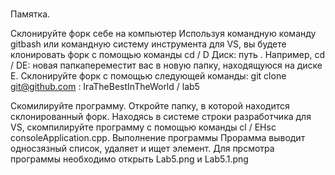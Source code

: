 # 
Памятка.

Склонируйте форк себе на компьютер Используя командную команду gitbash или командную систему инструмента для VS, вы будете клонировать форк с помощью команды cd / D Диск: путь . Например, cd / DE: новая папкапереместит вас в новую папку, находящуюся на диске E.
Склонируйте форк с помощью следующей команды: git clone git@github.com : IraTheBestInTheWorld / lab5

Скомилируйте программу. Откройте папку, в которой находится склонированный форк.
Находясь в системе строки разработчика для VS, скомпилируйте программу с помощью команды cl / EHsc consoleApplication.cpp.
Выполнение программы
Прорамма выводит односзязный список, удаляет и ищет элемент.
Для прсмотра программы необходимо открыть Lab5.png и Lab5.1.png
